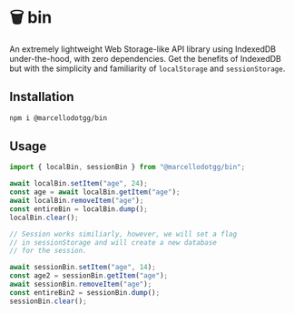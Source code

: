 # 🗑️ bin

An extremely lightweight Web Storage-like API library using IndexedDB under-the-hood, with zero dependencies. Get the benefits of IndexedDB but with the simplicity and familiarity of `localStorage` and `sessionStorage`.

## Installation

```sh
npm i @marcellodotgg/bin
```

## Usage

```js
import { localBin, sessionBin } from "@marcellodotgg/bin";

await localBin.setItem("age", 24);
const age = await localBin.getItem("age");
await localBin.removeItem("age");
const entireBin = localBin.dump();
localBin.clear();

// Session works similiarly, however, we will set a flag
// in sessionStorage and will create a new database
// for the session.

await sessionBin.setItem("age", 14);
const age2 = sessionBin.getItem("age");
await sessionBin.removeItem("age");
const entireBin2 = sessionBin.dump();
sessionBin.clear();
```
